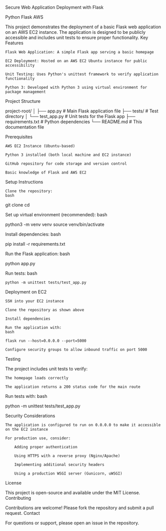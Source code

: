 Secure Web Application Deployment with Flask

Python
Flask
AWS

This project demonstrates the deployment of a basic Flask web application on an AWS EC2 instance. The application is designed to be publicly accessible and includes unit tests to ensure proper functionality.
Key Features

    Flask Web Application: A simple Flask app serving a basic homepage

    EC2 Deployment: Hosted on an AWS EC2 Ubuntu instance for public accessibility

    Unit Testing: Uses Python's unittest framework to verify application functionality

    Python 3: Developed with Python 3 using virtual environment for package management

Project Structure

project-root/
│
├── app.py                # Main Flask application file
├── tests/                 # Test directory
│   └── test_app.py        # Unit tests for the Flask app
├── requirements.txt       # Python dependencies
└── README.md              # This documentation file

Prerequisites

    AWS EC2 Instance (Ubuntu-based)

    Python 3 installed (both local machine and EC2 instance)

    GitHub repository for code storage and version control

    Basic knowledge of Flask and AWS EC2

Setup Instructions

    Clone the repository:
    bash

git clone <repository-url>
cd <project-directory>

Set up virtual environment (recommended):
bash

python3 -m venv venv
source venv/bin/activate

Install dependencies:
bash

pip install -r requirements.txt

Run the Flask application:
bash

python app.py

Run tests:
bash

    python -m unittest tests/test_app.py

Deployment on EC2

    SSH into your EC2 instance

    Clone the repository as shown above

    Install dependencies

    Run the application with:
    bash

    flask run --host=0.0.0.0 --port=5000

    Configure security groups to allow inbound traffic on port 5000

Testing

The project includes unit tests to verify:

    The homepage loads correctly

    The application returns a 200 status code for the main route

Run tests with:
bash

python -m unittest tests/test_app.py

Security Considerations

    The application is configured to run on 0.0.0.0 to make it accessible on the EC2 instance

    For production use, consider:

        Adding proper authentication

        Using HTTPS with a reverse proxy (Nginx/Apache)

        Implementing additional security headers

        Using a production WSGI server (Gunicorn, uWSGI)

License

This project is open-source and available under the MIT License.
Contributing

Contributions are welcome! Please fork the repository and submit a pull request.
Contact

For questions or support, please open an issue in the repository.
